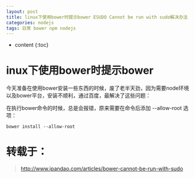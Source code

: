 ```yaml
---
layout: post
title: linux下使用bower时提示bower ESUDO Cannot be run with sudo解决办法
categories: nodejs
tags: 日常 bower npm nodejs
---
```

* content
{:toc}

# inux下使用bower时提示bower
今天准备在使用bower安装一些东西的时候，废了老半天劲，因为需要node环境以及bower平台，安装不顺利，通过百度，最解决了这些问题：

在执行bower命令的时候，总是会报错，原来需要在命令后添加 --allow-root 选项：
```
bower install --allow-root
```
# 转载于：
> http://www.ipandao.com/articles/bower-cannot-be-run-with-sudo